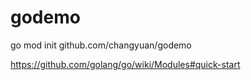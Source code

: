 # godemo
go mod init github.com/changyuan/godemo


https://github.com/golang/go/wiki/Modules#quick-start
